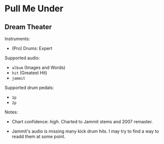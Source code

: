 # Pull Me Under

## Dream Theater

Instruments:

  * (Pro) Drums: Expert

Supported audio:

  * `album` (Images and Words)
  * `hit` (Greatest Hit)
  * `jammit`

Supported drum pedals:

  * `1p`
  * `2p`

Notes:

  * Chart confidence: *high*. Charted to Jammit stems and 2007 remaster.

  * Jammit's audio is missing many kick drum hits. I may try to find a way to
    readd them at some point.
